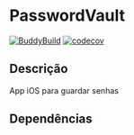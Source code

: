 # PasswordVault

[![BuddyBuild](https://dashboard.buddybuild.com/api/statusImage?appID=5979d8da619b3e0001e5ce43&branch=develop&build=latest)](https://dashboard.buddybuild.com/apps/5979d8da619b3e0001e5ce43/build/latest?branch=develop)
[![codecov](https://codecov.io/gh/GuiBayma/PasswordVault/branch/develop/graph/badge.svg)](https://codecov.io/gh/GuiBayma/PasswordVault)

## Descrição
App iOS para guardar senhas

## Dependências